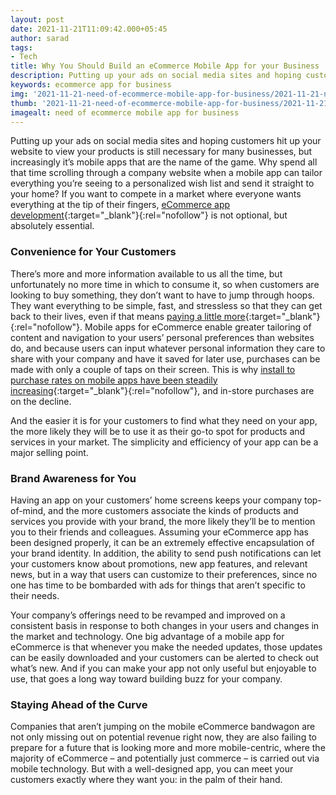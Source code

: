 ```yaml
---
layout: post
date: 2021-11-21T11:09:42.000+05:45
author: sarad
tags:
- Tech
title: Why You Should Build an eCommerce Mobile App for your Business
description: Putting up your ads on social media sites and hoping customers hit up your website to view your products is still necessary for many businesses, but increasingly it’s mobile apps that are the name of the game.
keywords: ecommerce app for business
img: '2021-11-21-need-of-ecommerce-mobile-app-for-business/2021-11-21-need-of-ecommerce-mobile-app-for-business.png'
thumb: '2021-11-21-need-of-ecommerce-mobile-app-for-business/2021-11-21-need-of-ecommerce-mobile-app-for-business-thumb.png'
imagealt: need of ecommerce mobile app for business
---
```


Putting up your ads on social media sites and hoping customers hit up your website to view your products is still necessary for many businesses, but increasingly it’s mobile apps that are the name of the game. <!--more-->Why spend all that time scrolling through a company website when a mobile app can tailor everything you’re seeing to a personalized wish list and send it straight to your home? If you want to compete in a market where everyone wants everything at the tip of their fingers, [eCommerce app development](https://bighuman.com/capabilities/ecommerce-app-development){:target="_blank"}{:rel="nofollow"} is not optional, but absolutely essential.

### Convenience for Your Customers
There’s more and more information available to us all the time, but unfortunately no more time in which to consume it, so when customers are looking to buy something, they don’t want to have to jump through hoops. They want everything to be simple, fast, and stressless so that they can get back to their lives, even if that means [paying a little more](https://www.smartinsights.com/ecommerce/ecommerce-strategy/how-mobile-apps-are-reshaping-the-e-commerce-industry/){:target="_blank"}{:rel="nofollow"}. Mobile apps for eCommerce enable greater tailoring of content and navigation to your users’ personal preferences than websites do, and because users can input whatever personal information they care to share with your company and have it saved for later use, purchases can be made with only a couple of taps on their screen. This is why [install to purchase rates on mobile apps have been steadily increasing](https://www.statista.com/statistics/1021307/global-mobile-shopping-app-user-acquisition-rate/){:target="_blank"}{:rel="nofollow"}, and in-store purchases are on the decline.

And the easier it is for your customers to find what they need on your app, the more likely they will be to use it as their go-to spot for products and services in your market. The simplicity and efficiency of your app can be a major selling point.

### Brand Awareness for You
Having an app on your customers’ home screens keeps your company top-of-mind, and the more customers associate the kinds of products and services you provide with your brand, the more likely they’ll be to mention you to their friends and colleagues. Assuming your eCommerce app has been designed properly, it can be an extremely effective encapsulation of your brand identity. In addition, the ability to send push notifications can let your customers know about promotions, new app features, and relevant news, but in a way that users can customize to their preferences, since no one has time to be bombarded with ads for things that aren’t specific to their needs.
 
Your company’s offerings need to be revamped and improved on a consistent basis in response to both changes in your users and changes in the market and technology. One big advantage of a mobile app for eCommerce is that whenever you make the needed updates, those updates can be easily downloaded and your customers can be alerted to check out what’s new. And if you can make your app not only useful but enjoyable to use, that goes a long way toward building buzz for your company.

### Staying Ahead of the Curve
Companies that aren’t jumping on the mobile eCommerce bandwagon are not only missing out on potential revenue right now, they are also failing to prepare for a future that is looking more and more mobile-centric, where the majority of eCommerce – and potentially just commerce – is carried out via mobile technology. But with a well-designed app, you can meet your customers exactly where they want you: in the palm of their hand.